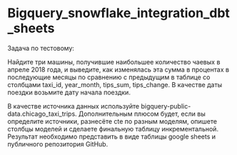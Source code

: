# Bigquery_snowflake_integration_dbt_sheets


Задача по тестовому:


Найдите три машины, получившие наибольшее количество чаевых в апреле 2018 года, и выведите, как изменялась эта сумма в процентах в последующие месяцы по сравнению с предыдущим в таблице со столбцами taxi_id, year_month, tips_sum, tips_change. В качестве даты поездки возьмите дату начала поездки.

В качестве источника данных используйте bigquery-public-data.chicago_taxi_trips. 
Дополнительным плюсом будет, если вы определите источники, разнесёте cte по разным моделям, опишете столбцы моделей и сделаете финальную таблицу инкрементальной.
Результат необходимо представить в виде таблицы google sheets и публичного репозитория GitHub.

